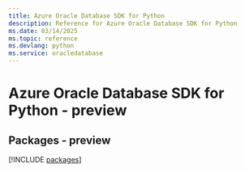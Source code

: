 ```yaml
---
title: Azure Oracle Database SDK for Python
description: Reference for Azure Oracle Database SDK for Python
ms.date: 03/14/2025
ms.topic: reference
ms.devlang: python
ms.service: oracledatabase
---
```

# Azure Oracle Database SDK for Python - preview
## Packages - preview
[!INCLUDE [packages](oracle-database-index.md)]